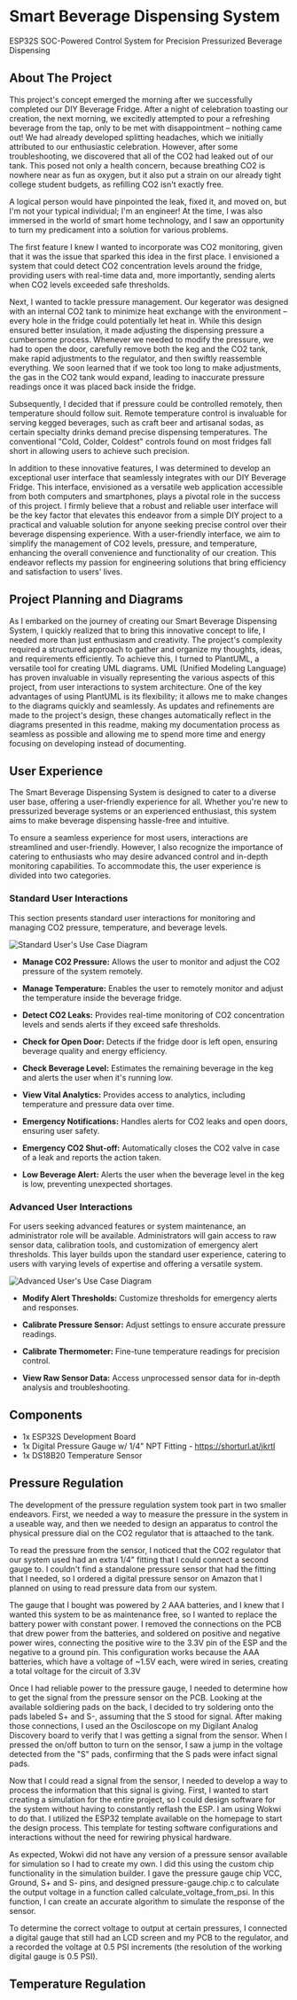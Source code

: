 # Smart Beverage Dispensing System

ESP32S SOC-Powered Control System for Precision Pressurized Beverage Dispensing

## About The Project

This project's concept emerged the morning after we successfully completed our DIY Beverage Fridge. After a night of celebration toasting our creation, the next morning, we excitedly attempted to pour a refreshing beverage from the tap, only to be met with disappointment – nothing came out! We had already developed splitting headaches, which we initially attributed to our enthusiastic celebration. However, after some troubleshooting, we discovered that all of the CO2 had leaked out of our tank. This posed not only a health concern, because breathing CO2 is nowhere near as fun as oxygen, but it also put a strain on our already tight college student budgets, as refilling CO2 isn't exactly free.

A logical person would have pinpointed the leak, fixed it, and moved on, but I'm not your typical individual; I'm an engineer! At the time, I was also immersed in the world of smart home technology, and I saw an opportunity to turn my predicament into a solution for various problems.

The first feature I knew I wanted to incorporate was CO2 monitoring, given that it was the issue that sparked this idea in the first place. I envisioned a system that could detect CO2 concentration levels around the fridge, providing users with real-time data and, more importantly, sending alerts when CO2 levels exceeded safe thresholds.

Next, I wanted to tackle pressure management. Our kegerator was designed with an internal CO2 tank to minimize heat exchange with the environment – every hole in the fridge could potentially let heat in. While this design ensured better insulation, it made adjusting the dispensing pressure a cumbersome process. Whenever we needed to modify the pressure, we had to open the door, carefully remove both the keg and the CO2 tank, make rapid adjustments to the regulator, and then swiftly reassemble everything. We soon learned that if we took too long to make adjustments, the gas in the CO2 tank would expand, leading to inaccurate pressure readings once it was placed back inside the fridge.

Subsequently, I decided that if pressure could be controlled remotely, then temperature should follow suit. Remote temperature control is invaluable for serving kegged beverages, such as craft beer and artisanal sodas, as certain specialty drinks demand precise dispensing temperatures. The conventional "Cold, Colder, Coldest" controls found on most fridges fall short in allowing users to achieve such precision.

In addition to these innovative features, I was determined to develop an exceptional user interface that seamlessly integrates with our DIY Beverage Fridge. This interface, envisioned as a versatile web application accessible from both computers and smartphones, plays a pivotal role in the success of this project. I firmly believe that a robust and reliable user interface will be the key factor that elevates this endeavor from a simple DIY project to a practical and valuable solution for anyone seeking precise control over their beverage dispensing experience. With a user-friendly interface, we aim to simplify the management of CO2 levels, pressure, and temperature, enhancing the overall convenience and functionality of our creation. This endeavor reflects my passion for engineering solutions that bring efficiency and satisfaction to users' lives.

## Project Planning and Diagrams

As I embarked on the journey of creating our Smart Beverage Dispensing System, I quickly realized that to bring this innovative concept to life, I needed more than just enthusiasm and creativity. The project's complexity required a structured approach to gather and organize my thoughts, ideas, and requirements efficiently. To achieve this, I turned to PlantUML, a versatile tool for creating UML diagrams. UML (Unified Modeling Language) has proven invaluable in visually representing the various aspects of this project, from user interactions to system architecture. One of the key advantages of using PlantUML is its flexibility; it allows me to make changes to the diagrams quickly and seamlessly. As updates and refinements are made to the project's design, these changes automatically reflect in the diagrams presented in this readme, making my documentation process as seamless as possible and allowing me to spend more time and energy focusing on developing instead of documenting.

## User Experience

The Smart Beverage Dispensing System is designed to cater to a diverse user base, offering a user-friendly experience for all. Whether you're new to pressurized beverage systems or an experienced enthusiast, this system aims to make beverage dispensing hassle-free and intuitive.

To ensure a seamless experience for most users, interactions are streamlined and user-friendly. However, I also recognize the importance of catering to enthusiasts who may desire advanced control and in-depth monitoring capabilities. To accommodate this, the user experience is divided into two categories.

### Standard User Interactions

This section presents standard user interactions for monitoring and managing CO2 pressure, temperature, and beverage levels.

![Standard User's Use Case Diagram](uml/User_UseCaseDiagram.png)

- **Manage CO2 Pressure:** Allows the user to monitor and adjust the CO2 pressure of the system remotely.

- **Manage Temperature:** Enables the user to remotely monitor and adjust the temperature inside the beverage fridge.

- **Detect CO2 Leaks:** Provides real-time monitoring of CO2 concentration levels and sends alerts if they exceed safe thresholds.

- **Check for Open Door:** Detects if the fridge door is left open, ensuring beverage quality and energy efficiency.

- **Check Beverage Level:** Estimates the remaining beverage in the keg and alerts the user when it's running low.

- **View Vital Analytics:** Provides access to analytics, including temperature and pressure data over time.

- **Emergency Notifications:** Handles alerts for CO2 leaks and open doors, ensuring user safety.

- **Emergency CO2 Shut-off:** Automatically closes the CO2 valve in case of a leak and reports the action taken.

- **Low Beverage Alert:** Alerts the user when the beverage level in the keg is low, preventing unexpected shortages.

### Advanced User Interactions

For users seeking advanced features or system maintenance, an administrator role will be available. Administrators will gain access to raw sensor data, calibration tools, and customization of emergency alert thresholds. This layer builds upon the standard user experience, catering to users with varying levels of expertise and offering a versatile system.

![Advanced User's Use Case Diagram](uml/Admin_UseCaseDiagram.png)

- **Modify Alert Thresholds:** Customize thresholds for emergency alerts and responses.
  
- **Calibrate Pressure Sensor:** Adjust settings to ensure accurate pressure readings.
  
- **Calibrate Thermometer:** Fine-tune temperature readings for precision control.
  
- **View Raw Sensor Data:** Access unprocessed sensor data for in-depth analysis and troubleshooting.

## Components

- 1x ESP32S Development Board
- 1x Digital Pressure Gauge w/ 1/4" NPT Fitting - https://shorturl.at/jkrtI
- 1x DS18B20 Temperature Sensor

## Pressure Regulation
The development of the pressure regulation system took part in two smaller endeavors. First, we needed a way to measure the pressure in the system in a useable way, and then we needed to design an apparatus to control the physical pressure dial on the CO2 regulator that is attaached to the tank.

To read the pressure from the sensor, I noticed that the CO2 regulator that our system used had an extra 1/4" fitting that I could connect a second gauge to. I couldn't find a standalone pressure sensor that had the fitting that I needed, so I ordered a digital pressure sensor on Amazon that I planned on using to read pressure data from our system.

The gauge that I bought was powered by 2 AAA batteries, and I knew that I wanted this system to be as maintenance free, so I wanted to replace the battery power with constant power. I removed the connections on the PCB that drew power from the batteries, and soldered on positive and negative power wires, connecting the positive wire to the 3.3V pin of the ESP and the negative to a ground pin. This configuration works because the AAA batteries, which have a voltage of ~1.5V each, were wired in series, creating a total voltage for the circuit of 3.3V

Once I had reliable power to the pressure gauge, I needed to determine how to get the signal from the pressure sensor on the PCB. Looking at the available soldiering pads on the back, I decided to try soldering onto the pads labeled S+ and S-, assuming that the S stood for signal. After making those connections, I used an the Osciloscope on my Digilant Analog Discovery board to verify that I was getting a signal from the sensor. When I pressed the on/off button to turn on the sensor, I saw a jump in the voltage detected from the "S" pads, confirming that the S pads were infact signal pads.

Now that I could read a signal from the sensor,  I needed to develop a way to process the information that this signal is giving. First, I wanted to start creating a simulation for the entire project, so I could design software for the system without having to constantly reflash the ESP. I am using Wokwi to do that. I utilized the ESP32 template available on the homepage to start the design process. This template for testing software configurations and interactions without the need for rewiring physical hardware.

As expected, Wokwi did not have any version of a pressure sensor available for simulation so I had to create my own. I did this using the custom chip functionality in the simulation builder. I gave the pressure gauge chip VCC, Ground, S+ and S- pins, and designed pressure-gauge.chip.c to calculate the output voltage in a function called calculate_voltage_from_psi. In this function, I can create an accurate algorithm to simulate the response of the sensor.

To determine the correct voltage to output at certain pressures, I connected a digital gauge that still had an LCD screen and my PCB to the regulator, and a recorded the voltage at 0.5 PSI increments (the resolution of the working digital gauge is 0.5 PSI).

## Temperature Regulation

## 
